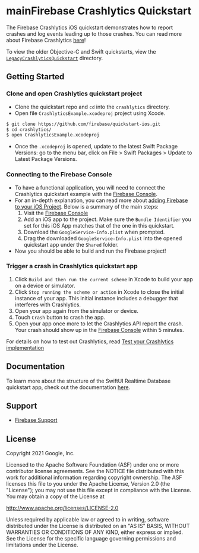 mainFirebase Crashlytics Quickstart
===============================

The Firebase Crashlytics iOS quickstart demonstrates how to report crashes and log events leading up
to those crashes. You can read more about Firebase Crashlytics
[here](https://firebase.google.com/docs/crashlytics/)! 

To view the older Objective-C and Swift quickstarts, view the
[`LegacyCrashlyticsQuickstart`](https://github.com/firebase/quickstart-ios/tree/master/crashlytics/LegacyCrashlyticsQuickstart)
directory.

Getting Started
---------------

### Clone and open Crashlytics quickstart project

- Clone the quickstart repo and `cd` into the `crashlytics` directory.
- Open file `CrashlyticsExample.xcodeproj` project using Xcode.

```bash
$ git clone https://github.com/firebase/quickstart-ios.git
$ cd crashlytics/
$ open CrashlyticsExample.xcodeproj
```
- Once the `.xcodeproj` is opened, update to the latest Swift Package Versions: go to the menu bar,
  click on File > Swift Packages > Update to Latest Package Versions. 

### Connecting to the Firebase Console 
- To have a functional application, you will need to connect the Crashlytics quickstart example with
  the [Firebase Console](https://console.firebase.google.com).
- For an in-depth explanation, you can read more about [adding Firebase to your iOS
  Project](https://firebase.google.com/docs/ios/setup). Below is a summary of the main steps:
  1. Visit the [Firebase Console](https://console.firebase.google.com) 
  2. Add an iOS app to the project. Make sure the `Bundle Identifier` you set for this iOS App
     matches that of the one in this quickstart.
  3. Download the `GoogleService-Info.plist` when prompted.
  4. Drag the downloaded `GoogleService-Info.plist` into the opened quickstart app under the
     `Shared` folder.
- Now you should be able to build and run the Firebase project!

### Trigger a crash in Crashlytics quickstart app
1. Click `Build and then run the current scheme` in Xcode to build your app on a device or
   simulator.
2. Click `Stop running the scheme or action` in Xcode to close the initial instance of your app.
   This initial instance includes a debugger that interferes with Crashlytics.
3. Open your app again from the simulator or device.
4. Touch `Crash` button to crash the app.
5. Open your app once more to let the Crashlytics API report the crash. Your crash should show up in
   the [Firebase Console](https://console.firebase.google.com) within 5 minutes.

For details on how to test out Crashlytics, read [Test your Crashlytics
implementation](https://firebase.google.com/docs/crashlytics/test-implementation?hl=hu&platform=ios)

Documentation
-------------

To learn more about the structure of the SwiftUI Realtime Database quickstart app, check out the
documentation [here](./DesignDoc/crashlytics_design_doc.md).

Support
-------

- [Firebase Support](https://firebase.google.com/support/)

License
-------

Copyright 2021 Google, Inc.

Licensed to the Apache Software Foundation (ASF) under one or more contributor
license agreements.  See the NOTICE file distributed with this work for
additional information regarding copyright ownership.  The ASF licenses this
file to you under the Apache License, Version 2.0 (the "License"); you may not
use this file except in compliance with the License.  You may obtain a copy of
the License at

  http://www.apache.org/licenses/LICENSE-2.0

Unless required by applicable law or agreed to in writing, software
distributed under the License is distributed on an "AS IS" BASIS, WITHOUT
WARRANTIES OR CONDITIONS OF ANY KIND, either express or implied.  See the
License for the specific language governing permissions and limitations under
the License.
